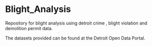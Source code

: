 # Blight_Analysis

Repository for  blight analysis using detroit crime , blight violation and demolition permit data.

The datasets provided can be found at the Detroit Open Data Portal.
